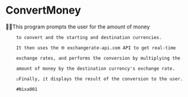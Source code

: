 # ConvertMoney


👨‍💻This program prompts the user for the amount of money 

        to convert and the starting and destination currencies.

        It then uses the 🌐 exchangerate-api.com API to get real-time

        exchange rates, and performs the conversion by multiplying the

        amount of money by the destination currency's exchange rate. 

        ☑️Finally, it displays the result of the conversion to the user.

        #Nixa001

